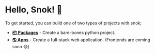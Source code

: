 # Hello, Snok! 🐍

To get started, you can build one of two types of projects with snok;

- [**📦 Packages**](./packages.md) - Create a bare-bones python project.
- [**🌎 Apps**](./apps.md) - Create a full-stack web application. (Frontends are coming soon 😄)
